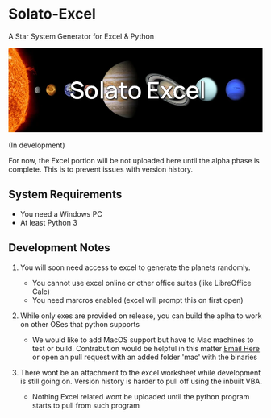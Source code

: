 # Solato-Excel
A Star System Generator for Excel &amp; Python

![BannerImage](https://github.com/ErisuKuraku/Solato-Excel/blob/main/Solato%20Excel%20Banner.png?raw=true)

(In development)

For now, the Excel portion will be not uploaded here until the alpha phase is complete. This is to prevent issues with version history.

## System Requirements

- You need a Windows PC
- At least Python 3

## Development Notes

1. You will soon need access to excel to generate the planets randomly.
   - You cannot use excel online or other office suites (like LibreOffice Calc)
   - You need marcros enabled (excel will prompt this on first open)

2. While only exes are provided on release, you can build the aplha to work on other OSes that python supports
    - We would like to add MacOS support but have to Mac machines to test or build. Contrabution would be helpful in this matter [Email Here](mailto:github@bakugo.me) or open an pull request with an added folder 'mac' with the binaries

3. There wont be an attachment to the excel worksheet while development is still going on. Version history is harder to pull off using the inbuilt VBA.
    - Nothing Excel related wont be uploaded until the python program starts to pull from such program